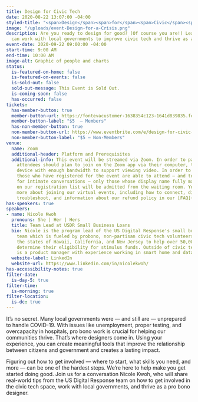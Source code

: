 ```yaml
---
title: Design for Civic Tech
date: 2020-08-22 13:07:00 -04:00
styled-title: "<span>Design</span><span>for</span><span>Civic</span><span>Tech</span>"
image: "/uploads/event-Design-for-a-Crisis.png"
description: Are you ready to design for good? (Of course you are!) Learn how you
  can work with local governments to improve civic tech and thrive as a pro bono designer.
event-date: 2020-09-22 09:00:00 -04:00
start-time: 9:00 AM
end-time: 10:00 AM
image-alt: Graphic of people and charts
status:
  is-featured-on-home: false
  is-featured-on-events: false
  is-sold-out: false
  sold-out-message: This Event is Sold Out.
  is-coming-soon: false
  has-occurred: false
tickets:
  has-member-button: true
  member-button-url: https://fontevacustomer-1638354c123-1641d839835.force.com/services/oauth2/authorize?client_id=3MVG9nthuDc9owbcOq7_07W.HriOQQPWTbMkrpOla.ajDQlTHf4_uby_mhwylcX.mJBU2O2SppTiZMS0J_HJd&response_type=code&redirect_uri=https://ikit.aiga.org/ikit_national_util/ikit-national-util-sso-redirect/&state=https%3A%2F%2Fdc.aiga.org%2Fevent%2Fdesign-for-civic-tech%2F%3Fredirect_source%3Deventbrite_register
  member-button-label: "$5  — Members"
  has-non-member-button: true
  non-member-button-url: https://www.eventbrite.com/e/design-for-civic-tech-tickets-117847841065
  non-member-button-label: "$5 — Non-Members"
venue:
  name: Zoom
  additional-header: Platform and Prerequisites
  additional-info: This event will be streamed via Zoom. In order to participate fully,
    attendees should plan to join on the Zoom app via their computer, tablet, or mobile
    device with enough bandwidth to support viewing video. In order to ensure only
    those who have registered for the event are able to attend — and to create space
    for intimate conversations — only those whose display name fully matches the name
    on our registration list will be admitted from the waiting room. You can find
    more about joining our virtual events, including how to connect, directions to
    troubleshoot, and information about our refund policy in our [FAQ](/faqs/).
has-speakers: true
speakers:
- name: Nicole Kwoh
  pronouns: She | Her | Hers
  title: Team Lead at USDR Small Business Loans
  bio: Nicole is the program lead of the US Digital Response's small business relief
    team which is fueled by probono, non-partisan civic tech volunteers. She has served
    the states of Hawaii, California, and New Jersey to help over 50,000 borrowers
    determine their eligibility for stimulus funds. Outside of civic tech, Nicole
    is a product manager with experience working in smart home and data products.
  website-label: LinkedIn
  website-url: https://www.linkedin.com/in/nicolekwoh/
has-accessibility-notes: true
filter-date:
  is-day-5: true
filter-time:
  is-morning: true
filter-location:
  is-dc: true
---
```


It’s no secret. Many local governments were — and still are — unprepared to handle COVID-19. With issues like unemployment, proper testing, and overcapacity in hospitals, pro bono work is crucial for helping our communities thrive. That’s where designers come in. Using your experience, you can create meaningful tools that improve the relationship between citizens and government and creates a lasting impact. 

Figuring out how to get involved — where to start, what skills you need, and more — can be one of the hardest steps. We’re here to help make you get started doing good. Join us for a conversation Nicole Kwoh, who will share real-world tips from the US Digital Response team on how to get involved in the civic tech space, work with local governments, and thrive as a pro bono designer.
